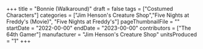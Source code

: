 +++
title = "Bonnie (Walkaround)"
draft = false
tags = ["Costumed Characters"]
categories = ["Jim Henson's Creature Shop","Five Nights at Freddy's (Movie)", "Five Nights at Freddy's"]
pageThumbnailFile = ""
startDate = "2022-00-00"
endDate = "2023-00-00"
contributors = ["The 64th Gamer"]
manufacturer = "Jim Henson's Creature Shop"
unitsProduced = "1"
+++
